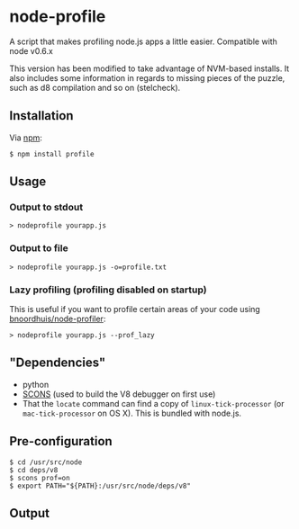 # node-profile

A script that makes profiling node.js apps a little easier.
Compatible with node v0.6.x

This version has been modified to take advantage of NVM-based installs.
It also includes some information in regards to missing pieces of the puzzle,
such as d8 compilation and so on (stelcheck).

## Installation

Via [npm](http://github.com/isaacs/npm):

    $ npm install profile

## Usage
### Output to stdout
`> nodeprofile yourapp.js`
### Output to file
`> nodeprofile yourapp.js -o=profile.txt`
### Lazy profiling (profiling disabled on startup)
This is useful if you want to profile certain areas of your code using [bnoordhuis/node-profiler](https://github.com/bnoordhuis/node-profiler):

`> nodeprofile yourapp.js --prof_lazy`

## "Dependencies"
* python
* [SCONS](http://www.scons.org/) (used to build the V8 debugger on first use)
* That the `locate` command can find a copy of `linux-tick-processor` (or `mac-tick-processor` on OS X). This is bundled with node.js.

## Pre-configuration

    $ cd /usr/src/node
    $ cd deps/v8
    $ scons prof=on
    $ export PATH="${PATH}:/usr/src/node/deps/v8"

## Output

<img src="http://mape.me/nodeprofile.png" alt="">
